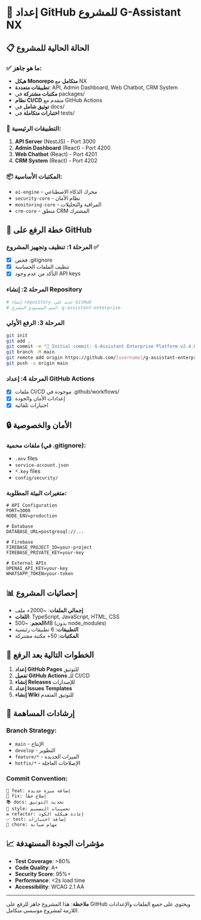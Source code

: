 # 🚀 إعداد GitHub للمشروع G-Assistant NX

## 📋 الحالة الحالية للمشروع

### ✅ ما هو جاهز:
- **هيكل Monorepo متكامل** مع NX
- **تطبيقات متعددة**: API, Admin Dashboard, Web Chatbot, CRM System
- **مكتبات مشتركة** في packages/
- **نظام CI/CD** متقدم مع GitHub Actions
- **توثيق شامل** في docs/
- **اختبارات متكاملة** في tests/

### 🔧 التطبيقات الرئيسية:
1. **API Server** (NestJS) - Port 3000
2. **Admin Dashboard** (React) - Port 4200  
3. **Web Chatbot** (React) - Port 4201
4. **CRM System** (React) - Port 4202

### 📦 المكتبات الأساسية:
- `ai-engine` - محرك الذكاء الاصطناعي
- `security-core` - نظام الأمان
- `monitoring-core` - المراقبة والتحليلات
- `crm-core` - منطق CRM المشترك

## 🎯 خطة الرفع على GitHub

### المرحلة 1: تنظيف وتجهيز المشروع ✅
- [x] فحص .gitignore
- [x] تنظيف الملفات الحساسة
- [x] التأكد من عدم وجود API keys

### المرحلة 2: إنشاء Repository
```bash
# إنشاء repository جديد على GitHub
# اسم المستودع المقترح: g-assistant-enterprise
```

### المرحلة 3: الرفع الأولي
```bash
git init
git add .
git commit -m "🚀 Initial commit: G-Assistant Enterprise Platform v2.4.0"
git branch -M main
git remote add origin https://github.com/[username]/g-assistant-enterprise.git
git push -u origin main
```

### المرحلة 4: إعداد GitHub Actions
- [x] ملفات CI/CD موجودة في .github/workflows/
- [x] إعدادات الأمان والجودة
- [x] اختبارات تلقائية

## 🔒 الأمان والخصوصية

### ملفات محمية (في .gitignore):
- `.env` files
- `service-account.json`
- `*.key` files
- `config/security/`

### متغيرات البيئة المطلوبة:
```env
# API Configuration
PORT=3000
NODE_ENV=production

# Database
DATABASE_URL=postgresql://...

# Firebase
FIREBASE_PROJECT_ID=your-project
FIREBASE_PRIVATE_KEY=your-key

# External APIs
OPENAI_API_KEY=your-key
WHATSAPP_TOKEN=your-token
```

## 📊 إحصائيات المشروع

- **إجمالي الملفات**: ~2000+ ملف
- **اللغات**: TypeScript, JavaScript, HTML, CSS
- **الحجم**: ~500MB (بدون node_modules)
- **التطبيقات**: 6 تطبيقات رئيسية
- **المكتبات**: 50+ مكتبة مشتركة

## 🚀 الخطوات التالية بعد الرفع

1. **إعداد GitHub Pages** للتوثيق
2. **تفعيل GitHub Actions** للـ CI/CD
3. **إنشاء Releases** للإصدارات
4. **إعداد Issues Templates**
5. **إنشاء Wiki** للتوثيق المتقدم

## 🤝 إرشادات المساهمة

### Branch Strategy:
- `main` - الإنتاج
- `develop` - التطوير
- `feature/*` - الميزات الجديدة
- `hotfix/*` - الإصلاحات العاجلة

### Commit Convention:
```
🚀 feat: إضافة ميزة جديدة
🐛 fix: إصلاح خطأ
📚 docs: تحديث التوثيق
🎨 style: تحسينات التصميم
♻️ refactor: إعادة هيكلة الكود
✅ test: إضافة اختبارات
🔧 chore: مهام صيانة
```

## 📈 مؤشرات الجودة المستهدفة

- **Test Coverage**: >80%
- **Code Quality**: A+
- **Security Score**: 95%+
- **Performance**: <2s load time
- **Accessibility**: WCAG 2.1 AA

---

**ملاحظة**: هذا المشروع جاهز للرفع على GitHub ويحتوي على جميع الملفات والإعدادات اللازمة لمشروع مؤسسي متكامل.
